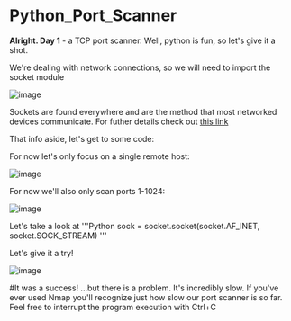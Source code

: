 # Python_Port_Scanner

**Alright. Day 1** - a TCP port scanner. Well, python is fun, so let's give it a shot. 

We're dealing with network connections, so we will need to import the socket module

![image](https://user-images.githubusercontent.com/86580417/144463675-011563b7-1c85-409d-90af-f318d3e07f7d.png)

Sockets are found everywhere and are the method that most networked devices communicate. For futher details check out [this link](https://docs.python.org/3/library/socket.html)

That info aside, let's get to some code:

For now let's only focus on a single remote host:

![image](https://user-images.githubusercontent.com/86580417/144465337-37903bbc-68a4-4a89-b643-a2e3e10f1d2e.png)

For now we'll also only scan ports 1-1024:

![image](https://user-images.githubusercontent.com/86580417/144512041-348ebc97-4ea8-47d1-8647-7e96ef205432.png)

Let's take a look at
'''Python
sock = socket.socket(socket.AF_INET, socket.SOCK_STREAM)
'''

Let's give it a try!

![image](https://user-images.githubusercontent.com/86580417/144513254-e4ce6e71-6535-4c8e-9477-b5fd05175593.png)

#It was a success! ...but there is a problem. It's incredibly slow. If you've ever used Nmap you'll recognize just how slow our port scanner is so far. Feel free to interrupt the program execution with Ctrl+C 
